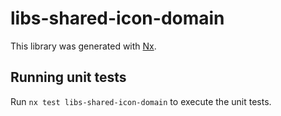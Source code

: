 # libs-shared-icon-domain

This library was generated with [Nx](https://nx.dev).

## Running unit tests

Run `nx test libs-shared-icon-domain` to execute the unit tests.
